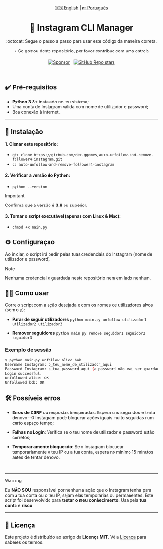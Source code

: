 <!-- |||||||||||||||||||| EN - PT |||||||||||||||||||| -->
<p align='center'>
  <a href="https://github.com/dev-ggomes/auto-unfollow-and-remove-follower4-instagram/blob/main/README.md">🇺🇸 English</a> | 
  <a href="https://github.com/dev-ggomes/auto-unfollow-and-remove-follower4-instagram/blob/main/README-pt-pt.md">ᴘᴛ Português</a>
</p>

<h1 align="center">
  🚀 Instagram CLI Manager
</h1>

<p align='center'>
  :octocat: Segue o passo a passo para usar este código da maneira correta.
</p>

<p align="center">
  ⭐ Se gostou deste repositório, por favor contribua com uma estrela
</p>

<!-- |||||||||||||||||||| SPONSORS & STARS |||||||||||||||||||| -->
<p align='center'>
  <a href="https://github.com/sponsors/dev-ggomes"><img alt="Sponsor" src="https://img.shields.io/badge/sponsor-30363D?style=for-the-badge&logo=GitHub-Sponsors&logoColor=#white" /></a>
  &nbsp;
  <a href="#"><img alt="GitHub Repo stars" src="https://img.shields.io/github/stars/dev-ggomes/auto-unfollow-and-remove-follower4-instagram?style=for-the-badge" /></a>
</p>

<br>

## ✔️ Pré-requisitos

<p>
  
  - **Python 3.8+** instalado no teu sistema;
  - Uma conta de Instagram válida com nome de utilizador e password;
  - Boa conexão à internet.

</p>

---

## 🚀 Instalação

<p>

  #### 1. Clonar este repositório:

  - `git clone https://github.com/dev-ggomes/auto-unfollow-and-remove-follower4-instagram.git` <br>
  - `cd auto-unfollow-and-remove-follower4-instagram`

  #### 2. Verificar a versão do Python:

  - `python --version`

  >[!IMPORTANT]
  > Confirma que a versão é **3.8** ou superior.

  #### 3. Tornar o script executável (apenas com Linux & Mac):

  - `chmod +x main.py`
  
</p>

## ⚙️ Configuração

<p>
  Ao iniciar, o script irá pedir pelas tuas credenciais do Instagram (nome de utilizador e password).
</p>

>[!NOTE]
> Nenhuma credencial é guardada neste repositório nem em lado nenhum.

## 🏃‍♂️ Como usar

<p>
  
  Corre o script com a ação desejada e com os nomes de utilizadores alvos (sem o `@`):

  - **Parar de seguir utilizadores**
    `python main.py unfollow utilizador1 utilizador2 utilizador3`

  - **Remover seguidores**
    `python main.py remove seguidor1 seguidor2 seguidor3`

  ### Exemplo de sessão

  ```bash
  $ python main.py unfollow alice bob
  Username Instagram: o_teu_nome_de_utilizador_aqui
  Password Instagram: a_tua_password_aqui (a password não vai ser guardada em nenhum sítio)
  Login successful.
  Unfollowed alice: OK
  Unfollowed bob: OK
  ```
</p>

## 🛠 Possíveis erros

<p>

  - **Erros de CSRF** ou respostas inesperadas: Espera uns segundos e tenta denovo--O Instagram pode bloquear ações iguais muito seguidas num curto espaço tempo;
  - **Falhas no Login**: Verifica se o teu nome de utilizador e password estão corretos;
  - **Temporariamente bloqueado**: Se o Instagram bloquear temporariamente o teu IP ou a tua conta, espera no mínimo 15 minutos antes de tentar denovo.

    <br>

---

> [!WARNING]
> Eu **NÃO SOU** responsável por nenhuma ação que o Instagram tenha para com a tua conta ou o teu IP, sejam elas temporárias ou permanentes. Este script foi desenvolvido para **testar o meu conhecimento**. Usa pela **tua conta** e **risco**.

---
</p>

## 📄 Licença

<p>
  
  Este projeto é distribuído ao abrigo da **Licença MIT**. Vê a [Licença](https://github.com/dev-ggomes/auto-unfollow-and-remove-follower4-instagram?tab=MIT-1-ov-file) para saberes os termos.

</p>

